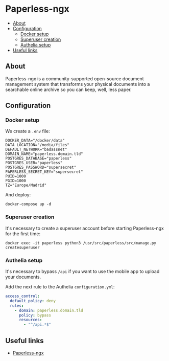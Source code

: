 # Paperless-ngx

- [About](#about)
- [Configuration](#configuration)
  * [Docker setup](#docker-setup)
  * [Superuser creation](#superuser-creation)
  * [Authelia setup](#authelia-setup)  
- [Useful links](#useful-links)

## About

Paperless-ngx is a community-supported open-source document management system
that transforms your physical documents into a searchable online archive so you
can keep, well, less paper.

## Configuration

### Docker setup

We create a `.env` file:

```shell
DOCKER_DATA="/docker/data"
DATA_LOCATION="/media/files"
DEFAULT_NETWORK="badassnet"
DOMAIN_NAME="paperless.domain.tld"
POSTGRES_DATABASE="paperless"
POSTGRES_USER="paperless"
POSTGRES_PASSWORD="supersecret"
PAPERLESS_SECRET_KEY="supersecret"
PUID=1000
PGID=1000
TZ="Europe/Madrid"
```

And deploy:

    docker-compose up -d

### Superuser creation

It's necessary to create a superuser account before starting Paperless-ngx for
the first time:

    docker exec -it paperless python3 /usr/src/paperless/src/manage.py createsuperuser

### Authelia setup

It's necessary to bypass `/api` if you want to use the mobile app to upload your
documents.

Add the next rule to the Authelia `configuration.yml`:

```yml
access_control:
  default_policy: deny
  rules:
    - domain: paperless.domain.tld
      policy: bypass
      resources:
        - "^/api.*$"
```

## Useful links

- [Paperless-ngx](https://docs.paperless-ngx.com/)
